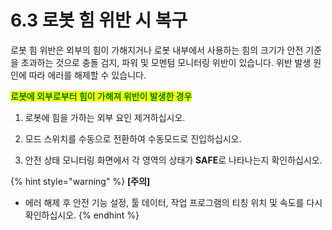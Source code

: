 ﻿# 6.3	로봇 힘 위반 시 복구

로봇 힘 위반은 외부의 힘이 가해지거나 로봇 내부에서 사용하는 힘의 크기가 안전 기준을 초과하는 것으로 충돌 검지, 파워 및 모멘텀 모니터링 위반이 있습니다. 위반 발생 원인에 따라 에러를 해제할 수 있습니다.

<mark style="color:green;">**로봇에 외부로부터 힘이 가해져 위반이 발생한 경우**</mark>

1.  로봇에 힘을 가하는 외부 요인 제거하십시오.


2.  모드 스위치를 수동으로 전환하여 수동모드로 진입하십시오.


3.  안전 상태 모니터링 화면에서 각 영역의 상태가 **SAFE**로 나타나는지 확인하십시오.


{% hint style="warning" %}
**\[주의]**

* 에러 해제 후 안전 기능 설정, 툴 데이터, 작업 프로그램의 티칭 위치 및 속도를 다시 확인하십시오.
{% endhint %}
